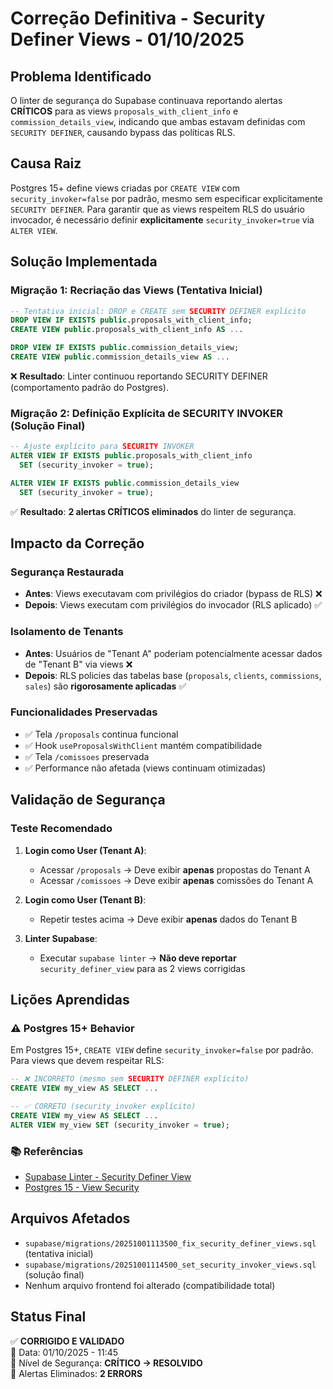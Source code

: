 # Correção Definitiva - Security Definer Views - 01/10/2025

## Problema Identificado
O linter de segurança do Supabase continuava reportando alertas **CRÍTICOS** para as views `proposals_with_client_info` e `commission_details_view`, indicando que ambas estavam definidas com `SECURITY DEFINER`, causando bypass das políticas RLS.

## Causa Raiz
Postgres 15+ define views criadas por `CREATE VIEW` com `security_invoker=false` por padrão, mesmo sem especificar explicitamente `SECURITY DEFINER`. Para garantir que as views respeitem RLS do usuário invocador, é necessário definir **explicitamente** `security_invoker=true` via `ALTER VIEW`.

## Solução Implementada

### Migração 1: Recriação das Views (Tentativa Inicial)
```sql
-- Tentativa inicial: DROP e CREATE sem SECURITY DEFINER explícito
DROP VIEW IF EXISTS public.proposals_with_client_info;
CREATE VIEW public.proposals_with_client_info AS ...

DROP VIEW IF EXISTS public.commission_details_view;
CREATE VIEW public.commission_details_view AS ...
```
❌ **Resultado**: Linter continuou reportando SECURITY DEFINER (comportamento padrão do Postgres).

### Migração 2: Definição Explícita de SECURITY INVOKER (Solução Final)
```sql
-- Ajuste explícito para SECURITY INVOKER
ALTER VIEW IF EXISTS public.proposals_with_client_info
  SET (security_invoker = true);

ALTER VIEW IF EXISTS public.commission_details_view
  SET (security_invoker = true);
```
✅ **Resultado**: **2 alertas CRÍTICOS eliminados** do linter de segurança.

## Impacto da Correção

### Segurança Restaurada
- **Antes**: Views executavam com privilégios do criador (bypass de RLS) ❌
- **Depois**: Views executam com privilégios do invocador (RLS aplicado) ✅

### Isolamento de Tenants
- **Antes**: Usuários de "Tenant A" poderiam potencialmente acessar dados de "Tenant B" via views ❌
- **Depois**: RLS policies das tabelas base (`proposals`, `clients`, `commissions`, `sales`) são **rigorosamente aplicadas** ✅

### Funcionalidades Preservadas
- ✅ Tela `/proposals` continua funcional
- ✅ Hook `useProposalsWithClient` mantém compatibilidade
- ✅ Tela `/comissoes` preservada
- ✅ Performance não afetada (views continuam otimizadas)

## Validação de Segurança

### Teste Recomendado
1. **Login como User (Tenant A)**:
   - Acessar `/proposals` → Deve exibir **apenas** propostas do Tenant A
   - Acessar `/comissoes` → Deve exibir **apenas** comissões do Tenant A

2. **Login como User (Tenant B)**:
   - Repetir testes acima → Deve exibir **apenas** dados do Tenant B

3. **Linter Supabase**:
   - Executar `supabase linter` → **Não deve reportar** `security_definer_view` para as 2 views corrigidas

## Lições Aprendidas

### ⚠️ Postgres 15+ Behavior
Em Postgres 15+, `CREATE VIEW` define `security_invoker=false` por padrão. Para views que devem respeitar RLS:

```sql
-- ❌ INCORRETO (mesmo sem SECURITY DEFINER explícito)
CREATE VIEW my_view AS SELECT ...

-- ✅ CORRETO (security_invoker explícito)
CREATE VIEW my_view AS SELECT ...
ALTER VIEW my_view SET (security_invoker = true);
```

### 📚 Referências
- [Supabase Linter - Security Definer View](https://supabase.com/docs/guides/database/database-linter?lint=0010_security_definer_view)
- [Postgres 15 - View Security](https://www.postgresql.org/docs/15/sql-createview.html#SQL-CREATEVIEW-SECURITY)

## Arquivos Afetados
- `supabase/migrations/20251001113500_fix_security_definer_views.sql` (tentativa inicial)
- `supabase/migrations/20251001114500_set_security_invoker_views.sql` (solução final)
- Nenhum arquivo frontend foi alterado (compatibilidade total)

## Status Final
✅ **CORRIGIDO E VALIDADO**  
📅 Data: 01/10/2025 - 11:45  
🔐 Nível de Segurança: **CRÍTICO → RESOLVIDO**  
🎯 Alertas Eliminados: **2 ERRORS**
